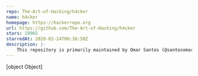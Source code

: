 ```yaml
---
repo: The-Art-of-Hacking/h4cker
name: h4cker
homepage: https://hackerrepo.org
url: https://github.com/The-Art-of-Hacking/h4cker
stars: 19965
starredAt: 2020-02-24T00:38:50Z
description: |-
    This repository is primarily maintained by Omar Santos (@santosomar) and includes thousands of resources related to ethical hacking, bug bounties, digital forensics and incident response (DFIR), artificial intelligence security, vulnerability research, exploit development, reverse engineering, and more.
---
```


[object Object]
